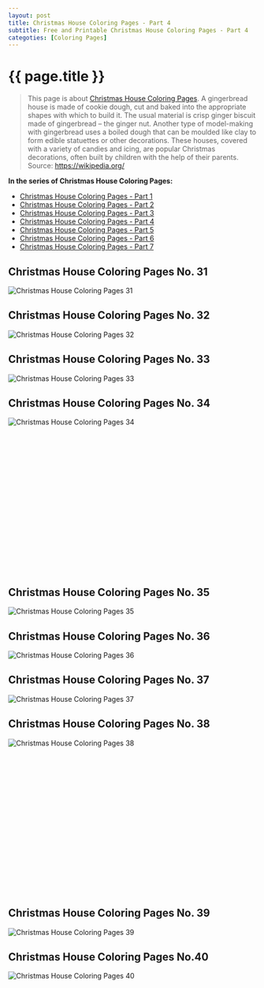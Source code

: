 ```yaml
---
layout: post
title: Christmas House Coloring Pages - Part 4
subtitle: Free and Printable Christmas House Coloring Pages - Part 4
categoties: [Coloring Pages]
---
```

{{ page.title }}
================
> This page is about [Christmas House Coloring Pages](https://freecoloringpages.github.io/). A gingerbread house is made of cookie dough, cut and baked into the appropriate shapes with which to build it. The usual material is crisp ginger biscuit made of gingerbread – the ginger nut. Another type of model-making with gingerbread uses a boiled dough that can be moulded like clay to form edible statuettes or other decorations. These houses, covered with a variety of candies and icing, are popular Christmas decorations, often built by children with the help of their parents. Source: https://wikipedia.org/

**In the series of Christmas House Coloring Pages:**

* [Christmas House Coloring Pages - Part 1](https://freecoloringpages.github.io/2017/11/18/Christmas-House-Coloring-Pages-part-1.html)
* [Christmas House Coloring Pages - Part 2](https://freecoloringpages.github.io/2017/11/18/Christmas-House-Coloring-Pages-part-2.html)
* [Christmas House Coloring Pages - Part 3](https://freecoloringpages.github.io/2017/11/18/Christmas-House-Coloring-Pages-part-3.html)
* [Christmas House Coloring Pages - Part 4](https://freecoloringpages.github.io/2017/11/18/Christmas-House-Coloring-Pages-part-4.html)
* [Christmas House Coloring Pages - Part 5](https://freecoloringpages.github.io/2017/11/18/Christmas-House-Coloring-Pages-part-5.html)
* [Christmas House Coloring Pages - Part 6](https://freecoloringpages.github.io/2017/11/18/Christmas-House-Coloring-Pages-part-6.html)
* [Christmas House Coloring Pages - Part 7](https://freecoloringpages.github.io/2017/11/18/Christmas-House-Coloring-Pages-part-7.html)

## Christmas House Coloring Pages No. 31
![Christmas House Coloring Pages 31](https://freecoloringpages.github.io/img/Christmas-House-Coloring-Pages%20(31).jpg "Christmas House Coloring Pages 31")

## Christmas House Coloring Pages No. 32
![Christmas House Coloring Pages 32](https://freecoloringpages.github.io/img/Christmas-House-Coloring-Pages%20(32).jpg "Christmas House Coloring Pages 32")

## Christmas House Coloring Pages No. 33
![Christmas House Coloring Pages 33](https://freecoloringpages.github.io/img/Christmas-House-Coloring-Pages%20(33).jpg "Christmas House Coloring Pages 33")

## Christmas House Coloring Pages No. 34
![Christmas House Coloring Pages 34](https://freecoloringpages.github.io/img/Christmas-House-Coloring-Pages%20(34).jpg "Christmas House Coloring Pages 34")

<script async src="//pagead2.googlesyndication.com/pagead/js/adsbygoogle.js"></script><!-- Texxtonly --><ins class="adsbygoogle" style="display:inline-block;width:336px;height:280px" data-ad-client="ca-pub-6753140515841889" data-ad-slot="3207852233"></ins><script>(adsbygoogle = window.adsbygoogle || []).push({}); </script>

## Christmas House Coloring Pages No. 35
![Christmas House Coloring Pages 35](https://freecoloringpages.github.io/img/Christmas-House-Coloring-Pages%20(35).jpg "Christmas House Coloring Pages 35")

## Christmas House Coloring Pages No. 36
![Christmas House Coloring Pages 36](https://freecoloringpages.github.io/img/Christmas-House-Coloring-Pages%20(36).jpg "Christmas House Coloring Pages 36")

## Christmas House Coloring Pages No. 37
![Christmas House Coloring Pages 37](https://freecoloringpages.github.io/img/Christmas-House-Coloring-Pages%20(37).jpg "Christmas House Coloring Pages 37")

## Christmas House Coloring Pages No. 38
![Christmas House Coloring Pages 38](https://freecoloringpages.github.io/img/Christmas-House-Coloring-Pages%20(38).jpg "Christmas House Coloring Pages 38")

<script async src="//pagead2.googlesyndication.com/pagead/js/adsbygoogle.js"></script><!-- Texxtonly --><ins class="adsbygoogle" style="display:inline-block;width:336px;height:280px" data-ad-client="ca-pub-6753140515841889" data-ad-slot="3207852233"></ins><script>(adsbygoogle = window.adsbygoogle || []).push({}); </script>

## Christmas House Coloring Pages No. 39
![Christmas House Coloring Pages 39](https://freecoloringpages.github.io/img/Christmas-House-Coloring-Pages%20(39).jpg "Christmas House Coloring Pages 39")

## Christmas House Coloring Pages No.40
![Christmas House Coloring Pages 40](https://freecoloringpages.github.io/img/Christmas-House-Coloring-Pages%20(40).jpg "Christmas House Coloring Pages 40")

